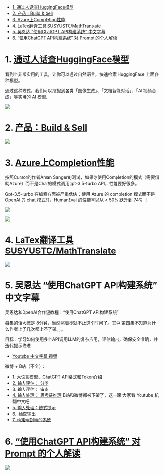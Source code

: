 - [1. 通过人话查HuggingFace模型](#1-通过人话查huggingface模型)
- [2. 产品：Build \& Sell](#2-产品build--sell)
- [3. Azure上Completion性能](#3-azure上completion性能)
- [4. LaTex翻译工具 SUSYUSTC/MathTranslate](#4-latex翻译工具-susyustcmathtranslate)
- [5. 吴恩达 “使用ChatGPT API构建系统” 中文字幕](#5-吴恩达-使用chatgpt-api构建系统-中文字幕)
- [6. “使用ChatGPT API构建系统” 对 Prompt 的个人解读](#6-使用chatgpt-api构建系统-对-prompt-的个人解读)

# 1. [通过人话查HuggingFace模型](https://weibo.com/5722964389/N2XXqnYhj)

看到个非常实用的工具，让你可以通过自然语言，快速检索 HuggingFace 上面各种模型。

通过这种方式，我们可以挖掘到各类「图像生成」、「文档智能对话」、「AI 视频合成」等实用的 AI 模型。

![](../../images/20230605121249.png)

# 2. [产品：Build & Sell]()

![](../../images/20230605121810.png)

# 3. [Azure上Completion性能](https://weibo.com/1402400261/N3sQOw7eE)

按照Cursor的作者Aman Sanger的测试，如果你使用Completion的模式（需要借助Azure）而不是Chat的模式调用gpt-3.5-turbo API，性能要好很多。

Gpt-3.5-turbo 在编程方面被严重低估：使用 Azure 的 completion 模式而不是 OpenAI 的 chat 模式时，HumanEval 的性能可以从 < 50% 跃升到 74% ！

![](./../../images/20230605121908.png)

![](../../images/20230605122455.png)

# 4. [LaTex翻译工具 SUSYUSTC/MathTranslate](https://weibo.com/1727858283/N2PX5uluz)

![](./../../images/20230605122148.png)

# 5. 吴恩达 “使用ChatGPT API构建系统” 中文字幕

吴恩达和OpenAI合作短教程：“使用ChatGPT API构建系统”

每集的话大概是 8分钟，当然照着抄就不止这个时间了。其中 第四集不知道为什么作者上了几次都上不了架。。。

目标：学习如何使用多个API调用LLM的复杂应用，评估输出，确保安全准确，并迭代提示改进

+ [Youtube 中文字幕 视频](www.youtube.com/watch?v=1SZOGp1D17E&list=PLiuLMb-dLdWKjX8ib9PhlCIx1jKMNxMpy)

微博 + B站（不全）：

+ [1. 大语言模型、ChatGPT API格式和Token介绍](https://weibo.com/1727858283/N3hq1wTMo)
+ [2. 输入评估： 分类](https://weibo.com/1727858283/4907829981088535)
+ [3. 输入评估： 审查](https://weibo.com/1727858283/N3k55yYKo)
+ [4. 输入处理： 思考链推理](https://weibo.com/1727858283/N3mfNCNuV) B站和微博都被下架了，这一课 大家看 Youtube 机翻中文吧
+ [5. 输入处理：链式提示](https://weibo.com/1727858283/N3q8Ls3BK)
+ [6.  检查输出](https://weibo.com/1727858283/N3vZHrQTd)
+ [7. 构建端到端的系统](https://weibo.com/1727858283/N3wyTFnWT)

# 6. [“使用ChatGPT API构建系统” 对 Prompt 的个人解读](https://www.zhihu.com/question/593938418)

![](./../../images/20230605122751.jpg)